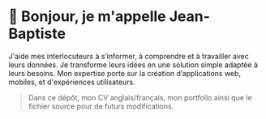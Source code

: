 # 👋 Bonjour, je m'appelle Jean-Baptiste

J'aide mes interlocuteurs à s’informer, à comprendre et à travailler avec leurs données. Je transforme leurs idées en une solution simple adaptée à leurs besoins. Mon expertise porte sur la création d’applications web, mobiles, et d'expériences utilisateurs.

> Dans ce dépôt, mon CV anglais/français, mon portfolio ainsi que le fichier source pour de futurs modifications.
